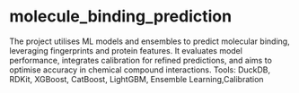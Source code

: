 # molecule_binding_prediction
The project utilises ML models and ensembles to predict molecular binding, leveraging fingerprints and protein features. It evaluates model performance, integrates calibration for refined predictions, and aims to optimise accuracy in chemical compound interactions. Tools: DuckDB, RDKit, XGBoost, CatBoost, LightGBM, Ensemble Learning,Calibration
